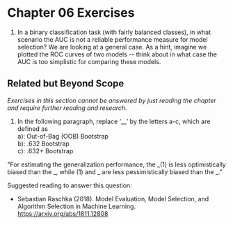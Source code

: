 # Chapter 06 Exercises

1. In a binary classification task (with fairly balanced classes), in what scenario the AUC is not a reliable performance measure for model selection? We are looking at a general case. As a hint, imagine we plotted the ROC curves of two models -- think about in what case the AUC is too simplistic for comparing these models.


## Related but Beyond Scope

*Exercises in this section cannot be answered by just reading the chapter and require further reading and research.*

1. In the following paragraph, replace ‘__’ by the letters a-c, which are defined as  
a): Out-of-Bag (OOB) Bootstrap  
b): .632 Bootstrap   
c): .632+ Bootstrap  

"For estimating the generalization performance, the _(1) is less optimistically biased than the _, while (1) and _ are less pessimistically biased than the _."

Suggested reading to answer this question: 

- Sebastian Raschka (2018). Model Evaluation, Model Selection, and Algorithm Selection in Machine Learning.  
https://arxiv.org/abs/1811.12808

